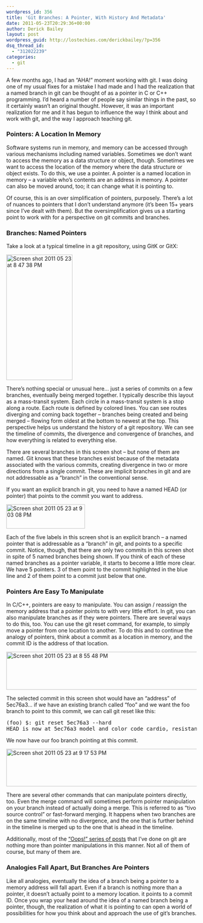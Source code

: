 ```yaml
---
wordpress_id: 356
title: 'Git Branches: A Pointer, With History And Metadata'
date: 2011-05-23T20:29:36+00:00
author: Derick Bailey
layout: post
wordpress_guid: http://lostechies.com/derickbailey/?p=356
dsq_thread_id:
  - "312022239"
categories:
  - git
---
```

A few months ago, I had an &#8220;AHA!&#8221; moment working with git. I was doing one of my usual fixes for a mistake I had made and I had the realization that a named branch in git can be thought of as a pointer in C or C++ programming. I&#8217;d heard a number of people say similar things in the past, so it certainly wasn&#8217;t an original thought. However, it was an important realization for me and it has begun to influence the way I think about and work with git, and the way I approach teaching git.

 

### Pointers: A Location In Memory

Software systems run in memory, and memory can be accessed through various mechanisms including named variables. Sometimes we don&#8217;t want to access the memory as a data structure or object, though. Sometimes we want to access the location of the memory where the data structure or object exists. To do this, we use a pointer. A pointer is a named location in memory &#8211; a variable who&#8217;s contents are an address in memory. A pointer can also be moved around, too; it can change what it is pointing to.

Of course, this is an over simplification of pointers, purposely. There&#8217;s a lot of nuances to pointers that I don&#8217;t understand anymore (it&#8217;s been 15+ years since I&#8217;ve dealt with them). But the oversimplification gives us a starting point to work with for a perspective on git commits and branches.

 

### Branches: Named Pointers

Take a look at a typical timeline in a git repository, using GitK or GitX:

<img title="Screen shot 2011-05-23 at 8.47.38 PM.png" src="http://lostechies.com/content/derickbailey/uploads/2011/05/Screen-shot-2011-05-23-at-8.47.38-PM.png" border="0" alt="Screen shot 2011 05 23 at 8 47 38 PM" width="175" height="331" />

There&#8217;s nothing special or unusual here&#8230; just a series of commits on a few branches, eventually being merged together. I typically describe this layout as a mass-transit system. Each circle in a mass-transit system is a stop along a route. Each route is defined by colored lines. You can see routes diverging and coming back together &#8211; branches being created and being merged &#8211; flowing form oldest at the bottom to newest at the top. This perspective helps us understand the history of a git repository. We can see the timeline of commits, the divergence and convergence of branches, and how everything is related to everything else.

There are several branches in this screen shot &#8211; but none of them are named. Git knows that these branches exist because of the metadata associated with the various commits, creating divergence in two or more directions from a single commit. These are implicit branches in git and are not addressable as a &#8220;branch&#8221; in the conventional sense.

If you want an explicit branch in git, you need to have a named HEAD (or pointer) that points to the commit you want to address.

<img title="Screen shot 2011-05-23 at 9.03.08 PM.png" src="http://lostechies.com/content/derickbailey/uploads/2011/05/Screen-shot-2011-05-23-at-9.03.08-PM.png" border="0" alt="Screen shot 2011 05 23 at 9 03 08 PM" width="208" height="64" />

Each of the five labels in this screen shot is an explicit branch &#8211; a named pointer that is addressable as a &#8220;branch&#8221; in git, and points to a specific commit. Notice, though, that there are only two commits in this screen shot in spite of 5 named branches being shown. If you think of each of these named branches as a pointer variable, it starts to become a little more clear. We have 5 pointers. 3 of them point to the commit highlighted in the blue line and 2 of them point to a commit just below that one.

 

### Pointers Are Easy To Manipulate

In C/C++, pointers are easy to manipulate. You can assign / reassign the memory address that a pointer points to with very little effort. In git, you can also manipulate branches as if they were pointers. There are several ways to do this, too. You can use the git reset command, for example, to simply move a pointer from one location to another. To do this and to continue the analogy of pointers, think about a commit as a location in memory, and the commit ID is the address of that location.

<img title="Screen shot 2011-05-23 at 8.55.48 PM.png" src="http://lostechies.com/content/derickbailey/uploads/2011/05/Screen-shot-2011-05-23-at-8.55.48-PM1.png" border="0" alt="Screen shot 2011 05 23 at 8 55 48 PM" width="600" height="100" />

The selected commit in this screen shot would have an &#8220;address&#8221; of 5ec76a3&#8230; if we have an existing branch called &#8220;foo&#8221; and we want the foo branch to point to this commit, we can call git reset like this:

<pre>(foo) $: git reset 5ec76a3 --hard
HEAD is now at 5ec76a3 model and color code cardio, resistance and total exercise
</pre>

 

We now have our foo branch pointing at this commit.

<img title="Screen shot 2011-05-23 at 9.17.53 PM.png" src="http://lostechies.com/content/derickbailey/uploads/2011/05/Screen-shot-2011-05-23-at-9.17.53-PM.png" border="0" alt="Screen shot 2011 05 23 at 9 17 53 PM" width="600" height="99" />

There are several other commands that can manipulate pointers directly, too. Even the merge command will sometimes perform pointer manipulation on your branch instead of actually doing a merge. This is referred to as &#8220;tivo source control&#8221; or fast-forward merging. It happens when two branches are on the same timeline with no divergence, and the one that is further behind in the timeline is merged up to the one that is ahead in the timeline.

Additionally, most of the [&#8220;Oops!&#8221; series of posts](http://lostechies.com/derickbailey/category/git/) that I&#8217;ve done on git are nothing more than pointer manipulations in this manner. Not all of them of course, but many of them are.

 

### Analogies Fall Apart, But Branches Are Pointers

Like all analogies, eventually the idea of a branch being a pointer to a memory address will fall apart. Even if a branch is nothing more than a pointer, it doesn&#8217;t actually point to a memory location. it points to a commit ID. Once you wrap your head around the idea of a named branch being a pointer, though, the realization of what it is pointing to can open a world of possibilities for how you think about and approach the use of git&#8217;s branches.